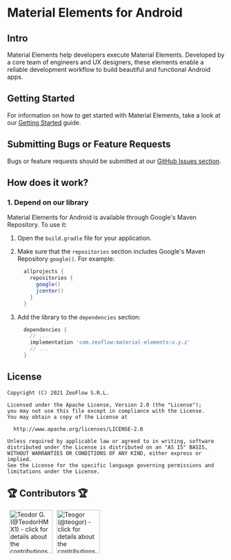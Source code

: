 # Material Elements for Android

##  Intro
Material Elements help developers execute
Material Elements. Developed by a core team of
engineers and UX designers, these elements enable a reliable
development workflow to build beautiful and functional Android apps.

## Getting Started
For information on how to get started with Material Elements,
take a look at our [Getting Started](docs/getting-started.md) guide.

## Submitting Bugs or Feature Requests
Bugs or feature requests should be submitted at our [GitHub Issues section](https://github.com/zeoflow/material-elements/issues).

## How does it work?
### 1. Depend on our library

Material Elements for Android is available through Google's Maven Repository.
To use it:

1.  Open the `build.gradle` file for your application.
2.  Make sure that the `repositories` section includes Google's Maven Repository
    `google()`. For example:

    ```groovy
      allprojects {
        repositories {
          google()
          jcenter()
        }
      }
    ```

3.  Add the library to the `dependencies` section:

    ```groovy
      dependencies {
        // ...
        implementation 'com.zeoflow:material-elements:x.y.z'
        // ...
      }
    ```

## License
    Copyright (C) 2021 ZeoFlow S.R.L.
    
    Licensed under the Apache License, Version 2.0 (the "License");
    you may not use this file except in compliance with the License.
    You may obtain a copy of the License at
    
      http://www.apache.org/licenses/LICENSE-2.0
    
    Unless required by applicable law or agreed to in writing, software
    distributed under the License is distributed on an "AS IS" BASIS,
    WITHOUT WARRANTIES OR CONDITIONS OF ANY KIND, either express or implied.
    See the License for the specific language governing permissions and
    limitations under the License.

## 🏆 Contributors 🏆

<!-- ZEOBOT-LIST:START - Do not remove or modify this section -->
<!-- prettier-ignore-start -->
<!-- markdownlint-disable -->
<p float="left">
<a href="docs/contributors.md#pushpin-teodor-g-teodorhmx1"><img width="100" src="https://avatars0.githubusercontent.com/u/22307006?v=4" hspace=5 title='Teodor G. (@TeodorHMX1) - click for details about the contributions'></a><a href="docs/contributors.md#pushpin-teogor-teogor"><img width="100" src="https://avatars2.githubusercontent.com/u/70129978?v=4" hspace=5 title='Teogor (@teogor) - click for details about the contributions'></a>
</p>

<!-- markdownlint-enable -->
<!-- prettier-ignore-end -->
<!-- ZEOBOT-LIST:END -->
<!-- ZEOBOT-LIST:START - Do not remove or modify this section -->
<!-- prettier-ignore-start -->
<!-- markdownlint-disable -->
<!-- markdownlint-enable -->
<!-- prettier-ignore-end -->
<!-- ZEOBOT-LIST:END -->